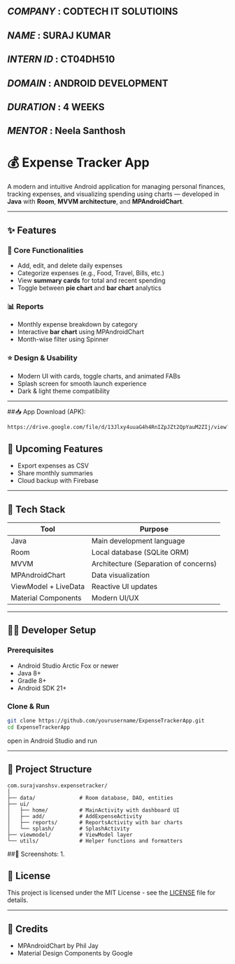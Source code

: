 
*COMPANY* : CODTECH IT SOLUTIOINS
---
*NAME* : SURAJ KUMAR 
---
*INTERN ID* : CT04DH510
---
*DOMAIN* : ANDROID DEVELOPMENT 
---
*DURATION* : 4 WEEKS 
---
*MENTOR* : Neela Santhosh
---

# 💰 Expense Tracker App

A modern and intuitive Android application for managing personal finances, tracking expenses, and visualizing spending using 
charts — developed in **Java** with **Room**, **MVVM architecture**, and **MPAndroidChart**.

---

## ✨ Features

### 🔸 Core Functionalities
- Add, edit, and delete daily expenses
- Categorize expenses (e.g., Food, Travel, Bills, etc.)
- View **summary cards** for total and recent spending
- Toggle between **pie chart** and **bar chart** analytics

### 📊 Reports
- Monthly expense breakdown by category
- Interactive **bar chart** using MPAndroidChart
- Month-wise filter using Spinner

### ⭐ Design & Usability
- Modern UI with cards, toggle charts, and animated FABs
- Splash screen for smooth launch experience
- Dark & light theme compatibility

---
##📥 App Download (APK): 
```bash
https://drive.google.com/file/d/13Jlxy4uuaG4h4RnIZpJZt2QpYauM2ZIj/view?usp=sharing
````

## 🚀 Upcoming Features
- Export expenses as CSV
- Share monthly summaries
- Cloud backup with Firebase

---

## 🧱 Tech Stack

| Tool | Purpose |
|------|---------|
| Java | Main development language |
| Room | Local database (SQLite ORM) |
| MVVM | Architecture (Separation of concerns) |
| MPAndroidChart | Data visualization |
| ViewModel + LiveData | Reactive UI updates |
| Material Components | Modern UI/UX |

---

## 🧑‍💻 Developer Setup

### Prerequisites
- Android Studio Arctic Fox or newer
- Java 8+
- Gradle 8+
- Android SDK 21+

### Clone & Run

```bash
git clone https://github.com/yourusername/ExpenseTrackerApp.git
cd ExpenseTrackerApp
````

open in Android Studio and run

---

## 📁 Project Structure

```
com.surajvanshsv.expensetracker/
│
├── data/              # Room database, DAO, entities
├── ui/
│   ├── home/          # MainActivity with dashboard UI
│   ├── add/           # AddExpenseActivity
│   ├── reports/       # ReportsActivity with bar charts
│   └── splash/        # SplashActivity
├── viewmodel/         # ViewModel layer
└── utils/             # Helper functions and formatters
```

##📸 Screenshots:
1.

## 📄 License

This project is licensed under the MIT License - see the [LICENSE](LICENSE) file for details.

---

## 🙌 Credits

* MPAndroidChart by Phil Jay
* Material Design Components by Google



